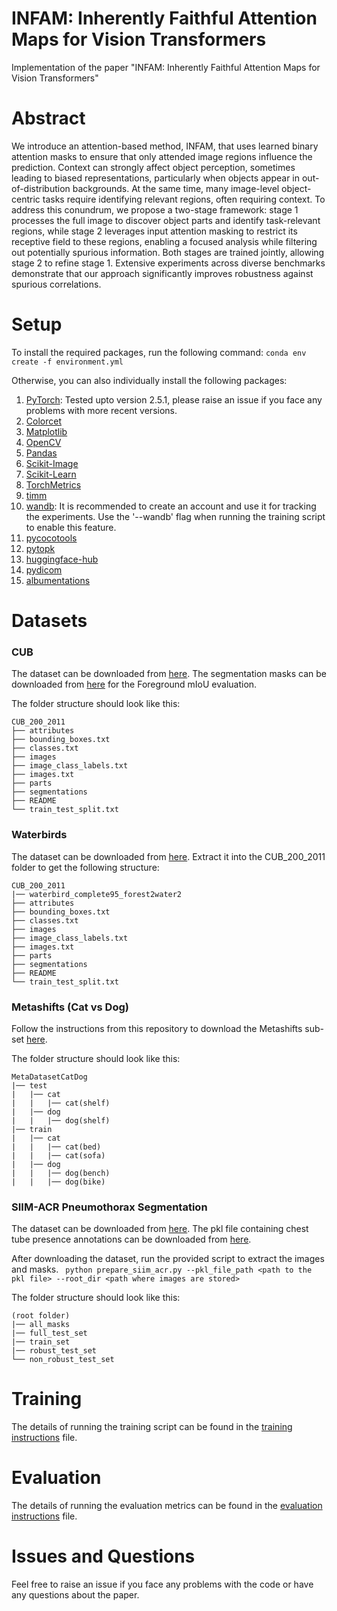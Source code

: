 # INFAM: Inherently Faithful Attention Maps for Vision Transformers

Implementation of the paper "INFAM: Inherently Faithful Attention Maps for Vision Transformers" 

# Abstract
We introduce an attention-based method, INFAM, that uses learned binary attention masks to ensure that only attended image regions influence the prediction. Context can strongly affect object perception, sometimes leading to biased representations, particularly when objects appear in out-of-distribution backgrounds. At the same time, many image-level object-centric tasks require identifying relevant regions, often requiring context. To address this conundrum, we propose a two-stage framework: stage 1 processes the full image to discover object parts and identify task-relevant regions, while stage 2 leverages input attention masking to restrict its receptive field to these regions, enabling a focused analysis while filtering out potentially spurious information. Both stages are trained jointly, allowing stage 2 to refine stage 1. Extensive experiments across diverse benchmarks demonstrate that our approach significantly improves robustness against spurious correlations.

# Setup
To install the required packages, run the following command:
```conda env create -f environment.yml```

Otherwise, you can also individually install the following packages:
1. [PyTorch](https://pytorch.org/get-started/locally/): Tested upto version 2.5.1, please raise an issue if you face any problems with more recent versions.
2. [Colorcet](https://colorcet.holoviz.org/getting_started/index.html)
3. [Matplotlib](https://matplotlib.org/stable/users/installing.html)
4. [OpenCV](https://pypi.org/project/opencv-python-headless/)
5. [Pandas](https://pandas.pydata.org/pandas-docs/stable/getting_started/install.html)
6. [Scikit-Image](https://scikit-image.org/docs/stable/install.html)
7. [Scikit-Learn](https://scikit-learn.org/stable/install.html) 
8. [TorchMetrics](https://torchmetrics.readthedocs.io/en/latest/pages/install.html)
9. [timm](https://pypi.org/project/timm/)
10. [wandb](https://pypi.org/project/wandb/): It is recommended to create an account and use it for tracking the experiments. Use the '--wandb' flag when running the training script to enable this feature.
11. [pycocotools](https://pypi.org/project/pycocotools/)
12. [pytopk](https://pypi.org/project/pytopk/)
13. [huggingface-hub](https://pypi.org/project/huggingface-hub/)
14. [pydicom](https://pydicom.github.io/pydicom/stable/tutorials/installation.html)
15. [albumentations](https://albumentations.ai/docs/getting_started/installation/)

# Datasets
### CUB
The dataset can be downloaded from [here](https://www.vision.caltech.edu/datasets/cub_200_2011/). 
The segmentation masks can be downloaded from [here](https://data.caltech.edu/records/w9d68-gec53) for the Foreground mIoU evaluation.

The folder structure should look like this:

```
CUB_200_2011
├── attributes
├── bounding_boxes.txt
├── classes.txt
├── images
├── image_class_labels.txt
├── images.txt
├── parts
├── segmentations
├── README
└── train_test_split.txt
```

### Waterbirds
The dataset can be downloaded from [here](https://nlp.stanford.edu/data/dro/waterbird_complete95_forest2water2.tar.gz).
Extract it into the CUB_200_2011 folder to get the following structure:

```
CUB_200_2011
|── waterbird_complete95_forest2water2
├── attributes
├── bounding_boxes.txt
├── classes.txt
├── images
├── image_class_labels.txt
├── images.txt
├── parts
├── segmentations
├── README
└── train_test_split.txt
```


### Metashifts (Cat vs Dog)
Follow the instructions from this repository to download the Metashifts sub-set [here](https://github.com/Wuyxin/DISC?tab=readme-ov-file).

The folder structure should look like this:

```
MetaDatasetCatDog
|── test
|   |── cat
|   |   |── cat(shelf)
|   |── dog
|   |   |── dog(shelf)
|── train
|   |── cat
|   |   |── cat(bed)
|   |   |── cat(sofa)
|   |── dog
|   |   |── dog(bench)
|   |   |── dog(bike)
```

### SIIM-ACR Pneumothorax Segmentation
The dataset can be downloaded from [here](https://www.kaggle.com/datasets/jesperdramsch/siim-acr-pneumothorax-segmentation-data/data).
The pkl file containing chest tube presence annotations can be downloaded from [here](https://github.com/khaledsaab/spatial_specificity/blob/main/cxr_tube_dict.pkl).


After downloading the dataset, run the provided script to extract the images and masks.
``` python prepare_siim_acr.py --pkl_file_path <path to the pkl file> --root_dir <path where images are stored>```

The folder structure should look like this:

```
(root folder)
|── all_masks
|── full_test_set
|── train_set
|── robust_test_set
└── non_robust_test_set
```
# Training
The details of running the training script can be found in the [training instructions](training_instructions.md) file.

# Evaluation
The details of running the evaluation metrics can be found in the [evaluation instructions](eval_instructions.md) file.


# Issues and Questions
Feel free to raise an issue if you face any problems with the code or have any questions about the paper.
